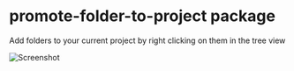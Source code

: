 # promote-folder-to-project package

Add folders to your current project by right clicking on them in the tree view

![Screenshot](http://i.imgur.com/MrvN77x.gif)
